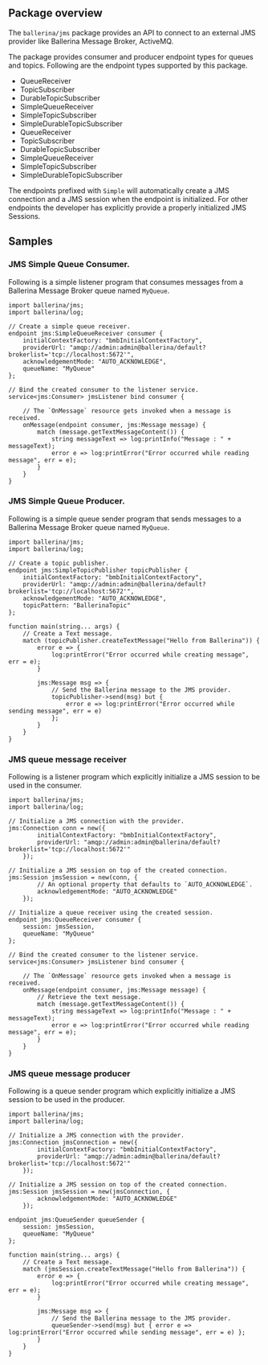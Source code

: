 ## Package overview

The `ballerina/jms` package provides an API to connect to an external JMS provider like Ballerina Message Broker, ActiveMQ.

The package provides consumer and producer endpoint types for queues and topics. Following are the endpoint types
supported by this package.

- QueueReceiver
- TopicSubscriber
- DurableTopicSubscriber
- SimpleQueueReceiver
- SimpleTopicSubscriber
- SimpleDurableTopicSubscriber
- QueueReceiver
- TopicSubscriber
- DurableTopicSubscriber
- SimpleQueueReceiver
- SimpleTopicSubscriber
- SimpleDurableTopicSubscriber

The endpoints prefixed with `Simple` will automatically create a JMS connection and a JMS session when the endpoint is
initialized. For other endpoints the developer has explicitly provide a properly initialized JMS Sessions.

## Samples

### JMS Simple Queue Consumer.

Following is a simple listener program that consumes messages from a Ballerina Message Broker queue named `MyQueue`.

```ballerina
import ballerina/jms;
import ballerina/log;

// Create a simple queue receiver.
endpoint jms:SimpleQueueReceiver consumer {
    initialContextFactory: "bmbInitialContextFactory",
    providerUrl: "amqp://admin:admin@ballerina/default?brokerlist='tcp://localhost:5672'",
    acknowledgementMode: "AUTO_ACKNOWLEDGE",
    queueName: "MyQueue"
};

// Bind the created consumer to the listener service.
service<jms:Consumer> jmsListener bind consumer {

    // The `OnMessage` resource gets invoked when a message is received.
    onMessage(endpoint consumer, jms:Message message) {
        match (message.getTextMessageContent()) {
            string messageText => log:printInfo("Message : " + messageText);
            error e => log:printError("Error occurred while reading message", err = e);
        }
    }
}
```
### JMS Simple Queue Producer.

Following is a simple queue sender program that sends messages to a Ballerina Message Broker queue named `MyQueue`.

```ballerina
import ballerina/jms;
import ballerina/log;

// Create a topic publisher.
endpoint jms:SimpleTopicPublisher topicPublisher {
    initialContextFactory: "bmbInitialContextFactory",
    providerUrl: "amqp://admin:admin@ballerina/default?brokerlist='tcp://localhost:5672'",
    acknowledgementMode: "AUTO_ACKNOWLEDGE",
    topicPattern: "BallerinaTopic"
};

function main(string... args) {
    // Create a Text message.
    match (topicPublisher.createTextMessage("Hello from Ballerina")) {
        error e => {
            log:printError("Error occurred while creating message", err = e);
        }

        jms:Message msg => {
            // Send the Ballerina message to the JMS provider.
            topicPublisher->send(msg) but {
                error e => log:printError("Error occurred while sending message", err = e)
            };
        }
    }
}
```

### JMS queue message receiver

Following is a listener program which explicitly initialize a JMS session to be used in the consumer.

```ballerina
import ballerina/jms;
import ballerina/log;

// Initialize a JMS connection with the provider.
jms:Connection conn = new({
        initialContextFactory: "bmbInitialContextFactory",
        providerUrl: "amqp://admin:admin@ballerina/default?brokerlist='tcp://localhost:5672'"
    });

// Initialize a JMS session on top of the created connection.
jms:Session jmsSession = new(conn, {
        // An optional property that defaults to `AUTO_ACKNOWLEDGE`.
        acknowledgementMode: "AUTO_ACKNOWLEDGE"
    });

// Initialize a queue receiver using the created session.
endpoint jms:QueueReceiver consumer {
    session: jmsSession,
    queueName: "MyQueue"
};

// Bind the created consumer to the listener service.
service<jms:Consumer> jmsListener bind consumer {

    // The `OnMessage` resource gets invoked when a message is received.
    onMessage(endpoint consumer, jms:Message message) {
        // Retrieve the text message.
        match (message.getTextMessageContent()) {
            string messageText => log:printInfo("Message : " + messageText);
            error e => log:printError("Error occurred while reading message", err = e);
        }
    }
}
```

### JMS queue message producer

Following is a queue sender program which explicitly initialize a JMS session to be used in the producer.


```ballerina
import ballerina/jms;
import ballerina/log;

// Initialize a JMS connection with the provider.
jms:Connection jmsConnection = new({
        initialContextFactory: "bmbInitialContextFactory",
        providerUrl: "amqp://admin:admin@ballerina/default?brokerlist='tcp://localhost:5672'"
    });

// Initialize a JMS session on top of the created connection.
jms:Session jmsSession = new(jmsConnection, {
        acknowledgementMode: "AUTO_ACKNOWLEDGE"
    });

endpoint jms:QueueSender queueSender {
    session: jmsSession,
    queueName: "MyQueue"
};

function main(string... args) {
    // Create a Text message.
    match (jmsSession.createTextMessage("Hello from Ballerina")) {
        error e => {
            log:printError("Error occurred while creating message", err = e);
        }

        jms:Message msg => {
            // Send the Ballerina message to the JMS provider.
            queueSender->send(msg) but { error e => log:printError("Error occurred while sending message", err = e) };
        }
    }
}
```
